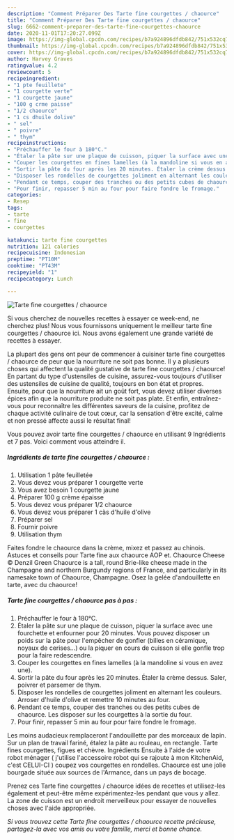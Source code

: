 ```yaml
---
description: "Comment Préparer Des Tarte fine courgettes / chaource"
title: "Comment Préparer Des Tarte fine courgettes / chaource"
slug: 6662-comment-preparer-des-tarte-fine-courgettes-chaource
date: 2020-11-01T17:20:27.099Z
image: https://img-global.cpcdn.com/recipes/b7a924896dfdb842/751x532cq70/tarte-fine-courgettes-chaource-photo-principale-de-la-recette.jpg
thumbnail: https://img-global.cpcdn.com/recipes/b7a924896dfdb842/751x532cq70/tarte-fine-courgettes-chaource-photo-principale-de-la-recette.jpg
cover: https://img-global.cpcdn.com/recipes/b7a924896dfdb842/751x532cq70/tarte-fine-courgettes-chaource-photo-principale-de-la-recette.jpg
author: Harvey Graves
ratingvalue: 4.2
reviewcount: 5
recipeingredient:
- "1 pte feuillete"
- "1 courgette verte"
- "1 courgette jaune"
- "100 g crme paisse"
- "1/2 chaource"
- "1 cs dhuile dolive"
- " sel"
- " poivre"
- " thym"
recipeinstructions:
- "Préchauffer le four à 180°C."
- "Étaler la pâte sur une plaque de cuisson, piquer la surface avec une fourchette et enfourner pour 20 minutes. Vous pouvez disposer un poids sur la pâte pour l&#39;empêcher de gonfler (billes en céramique, noyaux de cerises...) ou la piquer en cours de cuisson si elle gonfle trop pour la faire redescendre."
- "Couper les courgettes en fines lamelles (à la mandoline si vous en avez une)."
- "Sortir la pâte du four après les 20 minutes. Étaler la crème dessus. Saler, poivrer et parsemer de thym."
- "Disposer les rondelles de courgettes joliment en alternant les couleurs. Arroser d&#39;huile d&#39;olive et remettre 10 minutes au four."
- "Pendant ce temps, couper des tranches ou des petits cubes de chaource. Les disposer sur les courgettes à la sortie du four."
- "Pour finir, repasser 5 min au four pour faire fondre le fromage."
categories:
- Resep
tags:
- tarte
- fine
- courgettes

katakunci: tarte fine courgettes 
nutrition: 121 calories
recipecuisine: Indonesian
preptime: "PT10M"
cooktime: "PT43M"
recipeyield: "1"
recipecategory: Lunch

---
```



![Tarte fine courgettes / chaource](https://img-global.cpcdn.com/recipes/b7a924896dfdb842/751x532cq70/tarte-fine-courgettes-chaource-photo-principale-de-la-recette.jpg)

Si vous cherchez de nouvelles recettes à essayer ce week-end, ne cherchez plus! Nous vous fournissons uniquement le meilleur tarte fine courgettes / chaource ici. Nous avons également une grande variété de recettes à essayer.

La plupart des gens ont peur de commencer à cuisiner tarte fine courgettes / chaource de peur que la nourriture ne soit pas bonne. Il y a plusieurs choses qui affectent la qualité gustative de tarte fine courgettes / chaource! En partant du type d'ustensiles de cuisine, assurez-vous toujours d'utiliser des ustensiles de cuisine de qualité, toujours en bon état et propres. Ensuite, pour que la nourriture ait un goût fort, vous devez utiliser diverses épices afin que la nourriture produite ne soit pas plate. Et enfin, entraînez-vous pour reconnaître les différentes saveurs de la cuisine, profitez de chaque activité culinaire de tout cœur, car la sensation d'être excité, calme et non pressé affecte aussi le résultat final!

<!--inarticleads1-->

Vous pouvez avoir tarte fine courgettes / chaource en utilisant 9 Ingrédients et 7 pas. Voici comment vous atteindre il.

##### Ingrédients de tarte fine courgettes / chaource :

1. Utilisation 1 pâte feuilletée
1. Vous devez vous préparer 1 courgette verte
1. Vous avez besoin 1 courgette jaune
1. Préparer 100 g crème épaisse
1. Vous devez vous préparer 1/2 chaource
1. Vous devez vous préparer 1 càs d&#39;huile d&#39;olive
1. Préparer  sel
1. Fournir  poivre
1. Utilisation  thym


Faites fondre le chaource dans la crème, mixez et passez au chinois. Astuces et conseils pour Tarte fine aux chaource AOP et. Chaource Cheese © Denzil Green Chaource is a tall, round Brie-like cheese made in the Champagne and northern Burgundy regions of France, and particularly in its namesake town of Chaource, Champagne. Osez la gelée d&#39;andouillette en tarte, avec du chaource! 

<!--inarticleads2-->

##### Tarte fine courgettes / chaource pas à pas :

1. Préchauffer le four à 180°C.
1. Étaler la pâte sur une plaque de cuisson, piquer la surface avec une fourchette et enfourner pour 20 minutes. Vous pouvez disposer un poids sur la pâte pour l&#39;empêcher de gonfler (billes en céramique, noyaux de cerises...) ou la piquer en cours de cuisson si elle gonfle trop pour la faire redescendre.
1. Couper les courgettes en fines lamelles (à la mandoline si vous en avez une).
1. Sortir la pâte du four après les 20 minutes. Étaler la crème dessus. Saler, poivrer et parsemer de thym.
1. Disposer les rondelles de courgettes joliment en alternant les couleurs. Arroser d&#39;huile d&#39;olive et remettre 10 minutes au four.
1. Pendant ce temps, couper des tranches ou des petits cubes de chaource. Les disposer sur les courgettes à la sortie du four.
1. Pour finir, repasser 5 min au four pour faire fondre le fromage.


Les moins audacieux remplaceront l&#39;andouillette par des morceaux de lapin. Sur un plan de travail fariné, étalez la pâte au rouleau, en rectangle. Tarte fines courgettes, figues et chèvre. Ingrédients Ensuite à l&#39;aide de votre robot ménager ( j&#39;utilise l&#39;accessoire robot qui se rajoute à mon KitchenAid, c&#39;est CELUI-CI ) coupez vos courgettes en rondelles. Chaource est une jolie bourgade située aux sources de l&#39;Armance, dans un pays de bocage. 

<!--inarticleads1-->

<p>
Prenez ces Tarte fine courgettes / chaource idées de recettes et utilisez-les également et peut-être même expérimentez-les pendant que vous y allez. La zone de cuisson est un endroit merveilleux pour essayer de nouvelles choses avec l'aide appropriée.
</p>

<p>
<i>Si vous trouvez cette Tarte fine courgettes / chaource recette précieuse, partagez-la avec vos amis ou votre famille, merci et bonne chance.</i>
</p>
